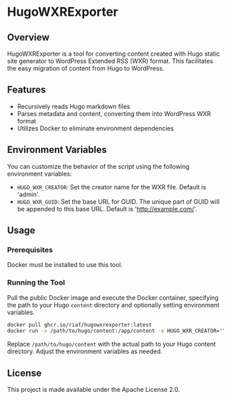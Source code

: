 # HugoWXRExporter

## Overview
HugoWXRExporter is a tool for converting content created with Hugo static site generator to WordPress Extended RSS (WXR) format. This facilitates the easy migration of content from Hugo to WordPress.

## Features
- Recursively reads Hugo markdown files
- Parses metadata and content, converting them into WordPress WXR format
- Utilizes Docker to eliminate environment dependencies

## Environment Variables
You can customize the behavior of the script using the following environment variables:
- `HUGO_WXR_CREATOR`: Set the creator name for the WXR file. Default is 'admin'.
- `HUGO_WXR_GUID`: Set the base URL for GUID. The unique part of GUID will be appended to this base URL. Default is 'http://example.com/'.

## Usage

### Prerequisites
Docker must be installed to use this tool.

### Running the Tool
Pull the public Docker image and execute the Docker container, specifying the path to your Hugo `content` directory and optionally setting environment variables.

```bash
docker pull ghcr.io/riaf/hugowxrexporter:latest
docker run -v /path/to/hugo/content:/app/content -e HUGO_WXR_CREATOR="YourName" -e HUGO_WXR_GUID="http://yourwebsite.com/" ghcr.io/riaf/hugowxrexporter:latest /app/content
```

Replace `/path/to/hugo/content` with the actual path to your Hugo content directory. Adjust the environment variables as needed.

## License

This project is made available under the Apache License 2.0.
